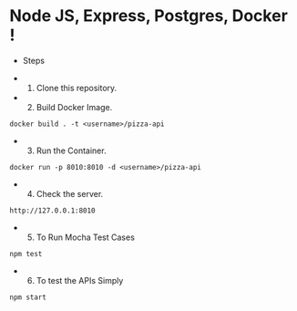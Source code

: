 # Node JS, Express, Postgres, Docker !

* Steps

* 1. Clone this repository.

* 2. Build Docker Image.
```
docker build . -t <username>/pizza-api
```
* 3. Run the Container.
```
docker run -p 8010:8010 -d <username>/pizza-api
```
* 4. Check the server.
```
http://127.0.0.1:8010
```

* 5. To Run Mocha Test Cases
```
npm test
```
* 6. To test the APIs Simply
```
npm start
```
